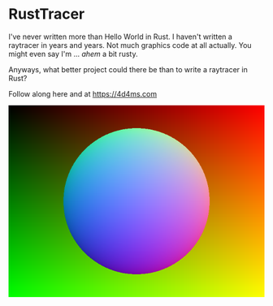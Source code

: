 # RustTracer

I've never written more than Hello World in Rust. I haven't written a raytracer in years and years. Not much graphics code at all actually. You might even say I'm ... *ahem* a bit rusty.

Anyways, what better project could there be than to write a raytracer in Rust?

Follow along here and at https://4d4ms.com

![](hello_sphere.png)
